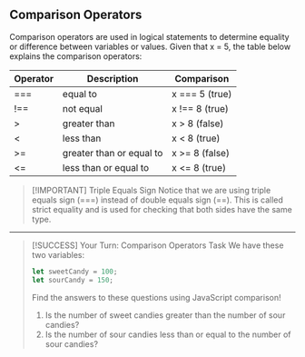 ## Comparison Operators

Comparison operators are used in logical statements to determine equality or difference between variables or values.
Given that x = 5, the table below explains the comparison operators:

| **Operator** | **Description**          | **Comparison** |
| ------------ | ------------------------ | -------------- |
| ===          | equal to                 | x === 5 (true) |
| !==          | not equal                | x !== 8 (true) |
| >            | greater than             | x > 8 (false)  |
| <            | less than                | x < 8 (true)   |
| >=           | greater than or equal to | x >= 8 (false) |
| <=           | less than or equal to    | x <= 8 (true)  |

> [!IMPORTANT] Triple Equals Sign
> Notice that we are using triple equals sign (===) instead of double equals sign (==). This is called strict equality and is used for checking that both sides have the same type.

---

> [!SUCCESS] Your Turn: Comparison Operators Task
> We have these two variables:
>
> ```js
> let sweetCandy = 100;
> let sourCandy = 150;
> ```
>
> Find the answers to these questions using JavaScript comparison!
>
> 1. Is the number of sweet candies greater than the number of sour candies?
> 1. Is the number of sour candies less than or equal to the number of sour candies?
